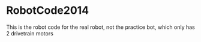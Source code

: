 RobotCode2014
=============
This is the robot code for the real robot, not the practice bot, which only has 2 drivetrain motors
